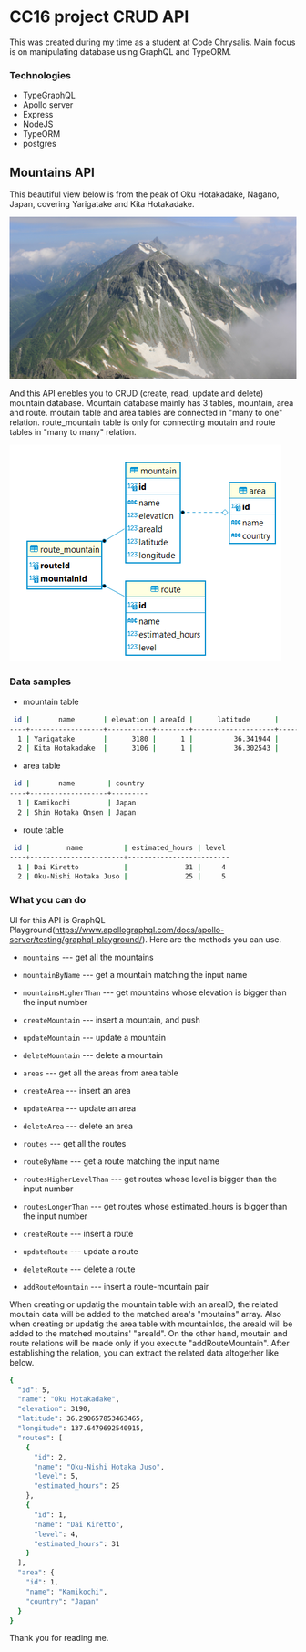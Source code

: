 # CC16 project CRUD API

This was created during my time as a student at Code Chrysalis.
Main focus is on manipulating database using GraphQL and TypeORM.

### Technologies

- TypeGraphQL
- Apollo server
- Express
- NodeJS
- TypeORM
- postgres

## Mountains API

This beautiful view below is from the peak of Oku Hotakadake, Nagano, Japan, covering Yarigatake and Kita Hotakadake.

![mountain](./images/yarigatake.jpg)

And this API enebles you to CRUD (create, read, update and delete) mountain database.
Mountain database mainly has 3 tables, mountain, area and route.
moutain table and area tables are connected in "many to one" relation.
route_mountain table is only for connecting moutain and route tables in "many to many" relation.

![er-diagram](./images/er_diagram.png)

### Data samples

- mountain table

```sh
 id |       name       | elevation | areaId |      latitude      |     longitude
----+------------------+-----------+--------+--------------------+--------------------
  1 | Yarigatake       |      3180 |      1 |          36.341944 |         137.575869
  2 | Kita Hotakadake  |      3106 |      1 |          36.302543 |         137.652028
```

- area table

```sh
 id |       name        | country
----+-------------------+---------
  1 | Kamikochi         | Japan
  2 | Shin Hotaka Onsen | Japan
```

- route table

```sh
 id |         name          | estimated_hours | level
----+-----------------------+-----------------+-------
  1 | Dai Kiretto           |              31 |     4
  2 | Oku-Nishi Hotaka Juso |              25 |     5
```

### What you can do

UI for this API is GraphQL Playground(https://www.apollographql.com/docs/apollo-server/testing/graphql-playground/).
Here are the methods you can use.

- `mountains` --- get all the mountains
- `mountainByName` --- get a mountain matching the input name
- `mountainsHigherThan` --- get mountains whose elevation is bigger than the input number
- `createMountain` --- insert a mountain, and push
- `updateMountain` --- update a mountain
- `deleteMountain` --- delete a mountain

- `areas` --- get all the areas from area table
- `createArea` --- insert an area
- `updateArea` --- update an area
- `deleteArea` --- delete an area

- `routes` --- get all the routes
- `routeByName` --- get a route matching the input name
- `routesHigherLevelThan` --- get routes whose level is bigger than the input number
- `routesLongerThan` --- get routes whose estimated_hours is bigger than the input number
- `createRoute` --- insert a route
- `updateRoute` --- update a route
- `deleteRoute` --- delete a route

- `addRouteMountain` --- insert a route-mountain pair

When creating or updatig the mountain table with an areaID, the related moutain data will be added to the matched area's "moutains" array.
Also when creating or updatig the area table with mountainIds, the areaId will be added to the matched moutains' "areaId".
On the other hand, moutain and route relations will be made only if you execute "addRouteMountain".
After establishing the relation, you can extract the related data altogether like below.

```sh
{
  "id": 5,
  "name": "Oku Hotakadake",
  "elevation": 3190,
  "latitude": 36.290657853463465,
  "longitude": 137.6479692540915,
  "routes": [
    {
      "id": 2,
      "name": "Oku-Nishi Hotaka Juso",
      "level": 5,
      "estimated_hours": 25
    },
    {
      "id": 1,
      "name": "Dai Kiretto",
      "level": 4,
      "estimated_hours": 31
    }
  ],
  "area": {
    "id": 1,
    "name": "Kamikochi",
    "country": "Japan"
  }
}
```

Thank you for reading me.
